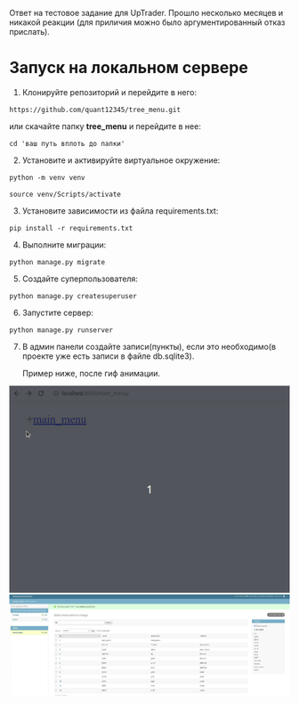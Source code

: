 Ответ на тестовое задание для UpTrader. 
Прошло несколько месяцев и никакой реакции
(для приличия можно было аргументированный отказ прислать).

# Запуск на локальном сервере

1. Клонируйте репозиторий и перейдите в него: 

```
https://github.com/quant12345/tree_menu.git
```

или скачайте папку **tree_menu** и перейдите в нее:

```
cd 'ваш путь вплоть до папки'
```

2. Установите и активируйте виртуальное окружение: 
```
python -m venv venv
```
```
source venv/Scripts/activate
```
3. Установите зависимости из файла requirements.txt:
```
pip install -r requirements.txt
```
4. Выполните миграции:
```
python manage.py migrate
```
5. Создайте суперпользователя:
```
python manage.py createsuperuser
```
6. Запустите сервер:
```
python manage.py runserver
```
7. В админ панели создайте записи(пункты), если это необходимо(в проекте уже есть записи в файле db.sqlite3).
   
   Пример ниже, после гиф анимации.
   
![](https://github.com/quant12345/tree_menu/blob/master/imgs/display.gif)
![](https://github.com/quant12345/tree_menu/blob/master/imgs/database.jpg)





